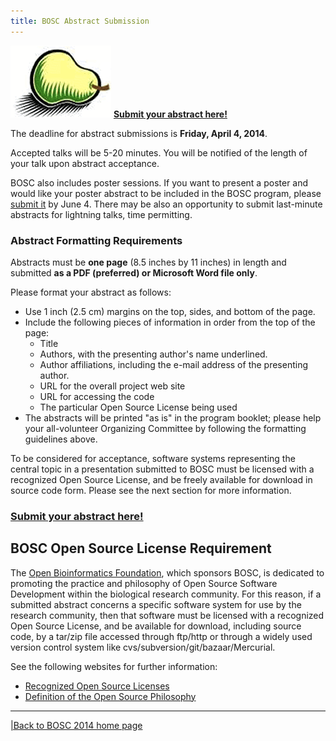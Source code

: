 ```yaml
---
title: BOSC Abstract Submission
---
```


![The Bosc Pear](Pear.png "fig:The Bosc Pear") **[Submit your abstract
here!](http://events.open-bio.org/BOSC2014/openconf.php)**

The deadline for abstract submissions is **Friday, April 4, 2014**.

Accepted talks will be 5-20 minutes. You will be notified of the length
of your talk upon abstract acceptance.

BOSC also includes poster sessions. If you want to present a poster and
would like your poster abstract to be included in the BOSC program,
please [submit it](http://events.open-bio.org/BOSC2014/openconf.php) by
June 4. There may be also an opportunity to submit last-minute abstracts
for lightning talks, time permitting.

### Abstract Formatting Requirements

Abstracts must be **one page** (8.5 inches by 11 inches) in length and
submitted **as a PDF (preferred) or Microsoft Word file only**.

Please format your abstract as follows:

-   Use 1 inch (2.5 cm) margins on the top, sides, and bottom of
    the page.
-   Include the following pieces of information in order from the top of
    the page:
    -   Title
    -   Authors, with the presenting author's name underlined.
    -   Author affiliations, including the e-mail address of the
        presenting author.
    -   URL for the overall project web site
    -   URL for accessing the code
    -   The particular Open Source License being used
-   The abstracts will be printed "as is" in the program booklet; please
    help your all-volunteer Organizing Committee by following the
    formatting guidelines above.

To be considered for acceptance, software systems representing the
central topic in a presentation submitted to BOSC must be licensed with
a recognized Open Source License, and be freely available for download
in source code form. Please see the next section for more information.

### **[Submit your abstract here!](http://events.open-bio.org/BOSC2014/openconf.php)**

BOSC Open Source License Requirement
------------------------------------

The [Open Bioinformatics Foundation](OBF "wikilink"), which sponsors
BOSC, is dedicated to promoting the practice and philosophy of Open
Source Software Development within the biological research community.
For this reason, if a submitted abstract concerns a specific software
system for use by the research community, then that software must be
licensed with a recognized Open Source License, and be available for
download, including source code, by a tar/zip file accessed through
ftp/http or through a widely used version control system like
cvs/subversion/git/bazaar/Mercurial.

See the following websites for further information:

-   [Recognized Open Source
    Licenses](http://www.opensource.org/licenses/)
-   [Definition of the Open Source
    Philosophy](http://www.opensource.org/docs/definition.php)

------------------------------------------------------------------------

[|Back to BOSC 2014 home page](BOSC_2014 "wikilink")

